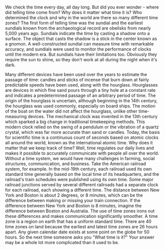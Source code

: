 
We check the time every day, all day long.
But did you ever wonder - where did telling time come from?
Why does it matter what time it is?
Who determined the clock
and why in the world are there so many different time zones?
The first form of telling time was the sundial
and the earliest sundials known from the archaeological record
are obelisks from nearly 5,000 years ago.
Sundials indicate the time by casting a shadow
onto a surface.
The object that casts the shadow is a stick in the center known as a gnomon.
A well-constructed sundial can measure time with remarkable accuracy,
and sundials were used to monitor the performance of clocks until the modern era.
But sundials have their limitations too.
Obviously they require the sun to shine,
so they don&#39;t work at all during the night when it&#39;s dark.

Many different devices have been used over the years to estimate the passage of time:
candles and sticks of incense that burn down at fairly predictable speeds
have been used, along with the hourglass.
Hourglasses are devices in which fine sand
pours through a tiny hole at a constant rate
and indicates a predetermined passage of an arbitrary period of time.
The origin of the hourglass is uncertain,
although beginning in the 14th century, the hourglass was used commonly,
especially on board ships.
The motion of the boat on the water did not affect the hourglass,
unlike other time-measuring devices.
The mechanical clock was invented in the 13th century
which sparked a big change in traditional timekeeping methods.
This modern clock relied on the swing of a pendulum
or the vibration of a quartz crystal, which was far more accurate than sand
or candles.
Today, the basis for scientific time
is a continuous count of seconds
based on atomic clocks all around the world, known as the international atomic time.
Why does it matter that we keep track of time?
Well, time regulates our daily lives
and makes it possible to accurately communicate with people
all over the world.
Without a time system, we would have many challenges in farming,
social structures, communication, and business.
Take the American railroad system, for example.
In the mid-19th century, each railroad used its own standard time
generally based on the local time of its headquarters,
and the railroad&#39;s train schedules were published using its own time.
Some major railroad junctions
served by several different railroads
had a separate clock for each railroad, each showing a different time.
The distance between New York and Boston is about 2 degrees, or 8 minutes,
which can be the difference between making or missing your train connection.
If the difference between New York and Boston
is 8 minutes, imagine the difference
between Boston and Australia.
The use of time zones irons out these differences
and makes communication significantly smoother.
A time zone is a region on earth
that has a uniform standard time.
There are 40 time zones on land
because the earliest and latest time zones
are 26 hours apart.
Any given calendar date exists at some point
on the globe for 50 hours.
So the next time someone asks you
&quot;What time is it?&quot;
Your answer may be a whole lot more complicated than it used to be.

